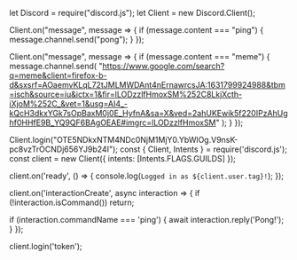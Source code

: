 let Discord = require("discord.js");
let Client = new Discord.Client();

Client.on("message", message => {
  if (message.content === "ping") {
    message.channel.send("pong");
  }
});

Client.on("message", message => {
  if (message.content === "meme") {
    message.channel.send(
      "https://www.google.com/search?q=meme&client=firefox-b-d&sxsrf=AOaemvKLqL72tJMLMWDAnt4nErnawrcsJA:1631799924988&tbm=isch&source=iu&ictx=1&fir=lLODzzlfHmoxSM%252C8LkjXcth-iXjoM%252C_&vet=1&usg=AI4_-kQcH3dkxYGk7sOpBaxM0j0E_HyfnA&sa=X&ved=2ahUKEwik5f220IPzAhUghf0HHfE9B_YQ9QF6BAgOEAE#imgrc=lLODzzlfHmoxSM"
    );
  }
});

Client.login("OTE5NDkxNTM4NDc0NjM1MjY0.YbWlOg.V9nsK-pc8vzTrOCNDj656YJ9b24I");
const { Client, Intents } = require('discord.js');
const client = new Client({ intents: [Intents.FLAGS.GUILDS] });

client.on('ready', () => {
  console.log(`Logged in as ${client.user.tag}!`);
});

client.on('interactionCreate', async interaction => {
  if (!interaction.isCommand()) return;

  if (interaction.commandName === 'ping') {
    await interaction.reply('Pong!');
  }
});

client.login('token');
